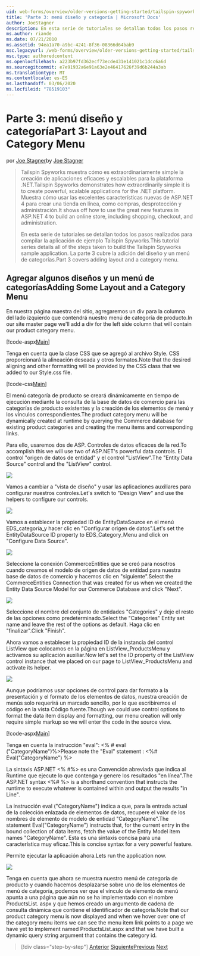 ```yaml
---
uid: web-forms/overview/older-versions-getting-started/tailspin-spyworks/tailspin-spyworks-part-3
title: 'Parte 3: menú diseño y categoría | Microsoft Docs'
author: JoeStagner
description: En esta serie de tutoriales se detallan todos los pasos realizados para compilar la aplicación de ejemplo Tailspin Spyworks. La parte 3 cubre la adición del diseño y un menú de categorías.
ms.author: riande
ms.date: 07/21/2010
ms.assetid: 94ea1a70-a9bc-4241-8f36-08366d64bab9
msc.legacyurl: /web-forms/overview/older-versions-getting-started/tailspin-spyworks/tailspin-spyworks-part-3
msc.type: authoredcontent
ms.openlocfilehash: a223b97fd362ecf73ecde431e141021c1dcc6a6d
ms.sourcegitcommit: e7e91932a6e91a63e2e46417626f39d6b244a3ab
ms.translationtype: MT
ms.contentlocale: es-ES
ms.lasthandoff: 03/06/2020
ms.locfileid: "78519103"
---
```

# <a name="part-3-layout-and-category-menu"></a><span data-ttu-id="9bd17-104">Parte 3: menú diseño y categoría</span><span class="sxs-lookup"><span data-stu-id="9bd17-104">Part 3: Layout and Category Menu</span></span>

<span data-ttu-id="9bd17-105">por [Joe Stagner](https://github.com/JoeStagner)</span><span class="sxs-lookup"><span data-stu-id="9bd17-105">by [Joe Stagner](https://github.com/JoeStagner)</span></span>

> <span data-ttu-id="9bd17-106">Tailspin Spyworks muestra cómo es extraordinariamente simple la creación de aplicaciones eficaces y escalables para la plataforma .NET.</span><span class="sxs-lookup"><span data-stu-id="9bd17-106">Tailspin Spyworks demonstrates how extraordinarily simple it is to create powerful, scalable applications for the .NET platform.</span></span> <span data-ttu-id="9bd17-107">Muestra cómo usar las excelentes características nuevas de ASP.NET 4 para crear una tienda en línea, como compras, desprotección y administración.</span><span class="sxs-lookup"><span data-stu-id="9bd17-107">It shows off how to use the great new features in ASP.NET 4 to build an online store, including shopping, checkout, and administration.</span></span>
> 
> <span data-ttu-id="9bd17-108">En esta serie de tutoriales se detallan todos los pasos realizados para compilar la aplicación de ejemplo Tailspin Spyworks.</span><span class="sxs-lookup"><span data-stu-id="9bd17-108">This tutorial series details all of the steps taken to build the Tailspin Spyworks sample application.</span></span> <span data-ttu-id="9bd17-109">La parte 3 cubre la adición del diseño y un menú de categorías.</span><span class="sxs-lookup"><span data-stu-id="9bd17-109">Part 3 covers adding layout and a category menu.</span></span>

## <a id="_Toc260221669"></a><span data-ttu-id="9bd17-110">Agregar algunos diseños y un menú de categorías</span><span class="sxs-lookup"><span data-stu-id="9bd17-110">Adding Some Layout and a Category Menu</span></span>

<span data-ttu-id="9bd17-111">En nuestra página maestra del sitio, agregaremos un div para la columna del lado izquierdo que contendrá nuestro menú de categoría de producto.</span><span class="sxs-lookup"><span data-stu-id="9bd17-111">In our site master page we'll add a div for the left side column that will contain our product category menu.</span></span>

[!code-aspx[Main](tailspin-spyworks-part-3/samples/sample1.aspx)]

<span data-ttu-id="9bd17-112">Tenga en cuenta que la clase CSS que se agregó al archivo Style. CSS proporcionará la alineación deseada y otros formatos.</span><span class="sxs-lookup"><span data-stu-id="9bd17-112">Note that the desired aligning and other formatting will be provided by the CSS class that we added to our Style.css file.</span></span>

[!code-css[Main](tailspin-spyworks-part-3/samples/sample2.css)]

<span data-ttu-id="9bd17-113">El menú categoría de producto se creará dinámicamente en tiempo de ejecución mediante la consulta de la base de datos de comercio para las categorías de producto existentes y la creación de los elementos de menú y los vínculos correspondientes.</span><span class="sxs-lookup"><span data-stu-id="9bd17-113">The product category menu will be dynamically created at runtime by querying the Commerce database for existing product categories and creating the menu items and corresponding links.</span></span>

<span data-ttu-id="9bd17-114">Para ello, usaremos dos de ASP. Controles de datos eficaces de la red.</span><span class="sxs-lookup"><span data-stu-id="9bd17-114">To accomplish this we will use two of ASP.NET's powerful data controls.</span></span> <span data-ttu-id="9bd17-115">El control "origen de datos de entidad" y el control "ListView".</span><span class="sxs-lookup"><span data-stu-id="9bd17-115">The "Entity Data Source" control and the "ListView" control.</span></span>

![](tailspin-spyworks-part-3/_static/image1.jpg)

<span data-ttu-id="9bd17-116">Vamos a cambiar a "vista de diseño" y usar las aplicaciones auxiliares para configurar nuestros controles.</span><span class="sxs-lookup"><span data-stu-id="9bd17-116">Let's switch to "Design View" and use the helpers to configure our controls.</span></span>

![](tailspin-spyworks-part-3/_static/image2.jpg)

<span data-ttu-id="9bd17-117">Vamos a establecer la propiedad ID de EntityDataSource en el menú EDS\_categoría\_y hacer clic en "Configurar origen de datos".</span><span class="sxs-lookup"><span data-stu-id="9bd17-117">Let's set the EntityDataSource ID property to EDS\_Category\_Menu and click on "Configure Data Source".</span></span>

![](tailspin-spyworks-part-3/_static/image3.jpg)

<span data-ttu-id="9bd17-118">Seleccione la conexión CommerceEntities que se creó para nosotros cuando creamos el modelo de origen de datos de entidad para nuestra base de datos de comercio y hacemos clic en "siguiente".</span><span class="sxs-lookup"><span data-stu-id="9bd17-118">Select the CommerceEntities Connection that was created for us when we created the Entity Data Source Model for our Commerce Database and click "Next".</span></span>

![](tailspin-spyworks-part-3/_static/image4.jpg)

<span data-ttu-id="9bd17-119">Seleccione el nombre del conjunto de entidades "Categories" y deje el resto de las opciones como predeterminado.</span><span class="sxs-lookup"><span data-stu-id="9bd17-119">Select the "Categories" Entity set name and leave the rest of the options as default.</span></span> <span data-ttu-id="9bd17-120">Haga clic en "finalizar".</span><span class="sxs-lookup"><span data-stu-id="9bd17-120">Click "Finish".</span></span>

<span data-ttu-id="9bd17-121">Ahora vamos a establecer la propiedad ID de la instancia del control ListView que colocamos en la página en ListView\_ProductsMenu y activamos su aplicación auxiliar.</span><span class="sxs-lookup"><span data-stu-id="9bd17-121">Now let's set the ID property of the ListView control instance that we placed on our page to ListView\_ProductsMenu and activate its helper.</span></span>

![](tailspin-spyworks-part-3/_static/image5.jpg)

<span data-ttu-id="9bd17-122">Aunque podríamos usar opciones de control para dar formato a la presentación y el formato de los elementos de datos, nuestra creación de menús solo requerirá un marcado sencillo, por lo que escribiremos el código en la vista Código fuente.</span><span class="sxs-lookup"><span data-stu-id="9bd17-122">Though we could use control options to format the data item display and formatting, our menu creation will only require simple markup so we will enter the code in the source view.</span></span>

[!code-aspx[Main](tailspin-spyworks-part-3/samples/sample3.aspx)]

<span data-ttu-id="9bd17-123">Tenga en cuenta la instrucción "eval": &lt;% # eval ("CategoryName")%&gt;</span><span class="sxs-lookup"><span data-stu-id="9bd17-123">Please note the "Eval" statement : &lt;%# Eval("CategoryName") %&gt;</span></span>

<span data-ttu-id="9bd17-124">La sintaxis ASP.NET &lt;% #%&gt; es una Convención abreviada que indica al Runtime que ejecute lo que contenga y genere los resultados "en línea".</span><span class="sxs-lookup"><span data-stu-id="9bd17-124">The ASP.NET syntax &lt;%# %&gt; is a shorthand convention that instructs the runtime to execute whatever is contained within and output the results "in Line".</span></span>

<span data-ttu-id="9bd17-125">La instrucción eval ("CategoryName") indica a que, para la entrada actual de la colección enlazada de elementos de datos, recupere el valor de los nombres de elemento de modelo de entidad "CategoryName".</span><span class="sxs-lookup"><span data-stu-id="9bd17-125">The statement Eval("CategoryName") instructs that, for the current entry in the bound collection of data items, fetch the value of the Entity Model item names "CategoryName".</span></span> <span data-ttu-id="9bd17-126">Esta es una sintaxis concisa para una característica muy eficaz.</span><span class="sxs-lookup"><span data-stu-id="9bd17-126">This is concise syntax for a very powerful feature.</span></span>

<span data-ttu-id="9bd17-127">Permite ejecutar la aplicación ahora.</span><span class="sxs-lookup"><span data-stu-id="9bd17-127">Lets run the application now.</span></span>

![](tailspin-spyworks-part-3/_static/image6.jpg)

<span data-ttu-id="9bd17-128">Tenga en cuenta que ahora se muestra nuestro menú de categoría de producto y cuando hacemos desplazarse sobre uno de los elementos de menú de categoría, podemos ver que el vínculo de elemento de menú apunta a una página que aún no se ha implementado con el nombre ProductsList. aspx y que hemos creado un argumento de cadena de consulta dinámica que contiene el  identificador de categoría.</span><span class="sxs-lookup"><span data-stu-id="9bd17-128">Note that our product category menu is now displayed and when we hover over one of the category menu items we can see the menu item link points to a page we have yet to implement named ProductsList.aspx and that we have built a dynamic query string argument that contains the category id.</span></span>

> [!div class="step-by-step"]
> <span data-ttu-id="9bd17-129">[Anterior](tailspin-spyworks-part-2.md)
> [Siguiente](tailspin-spyworks-part-4.md)</span><span class="sxs-lookup"><span data-stu-id="9bd17-129">[Previous](tailspin-spyworks-part-2.md)
[Next](tailspin-spyworks-part-4.md)</span></span>
